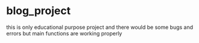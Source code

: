 # blog_project

this is only educational purpose project and there would be some bugs and errors but main functions are working properly
